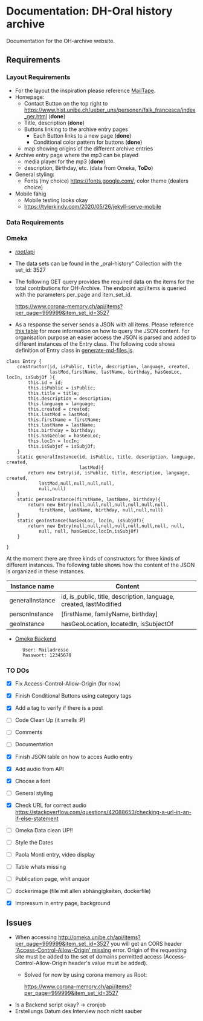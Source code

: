 # Documentation: DH-Oral history archive
Documentation for the OH-archive website. 
## Requirements
### Layout Requirements
* For the layout the inspiration please reference [MailTape](https://www.mailta.pe/).
* Homepage:
    * Contact Button on the top right to 
    https://www.hist.unibe.ch/ueber_uns/personen/falk_francesca/index_ger.html (__done__)          
    * Title, description (__done__)
    * Buttons linking to the archive entry pages
        * Each Button links to a new page (__done__)
        * Conditional color pattern for buttons (__done__)        
    * map showing origins of the different archive entries
* Archive entry page where the mp3 can be played
    * media player for the mp3 (__done__)
    * description, Birthday, etc. (data from Omeka, __ToDo__)
* General styling:
    * Fonts (my choice) https://fonts.google.com/, color theme (dealers choice)  
* Mobile fähig
    * Mobile testing looks okay
    * https://tylerkindy.com/2020/05/26/jekyll-serve-mobile
### Data Requirements

### Omeka
* [_root_/api](https://www.corona-memory.ch/api/)
* The data sets can be found in the „oral-history“ Collection with the set_id: 3527
* The following GET query provides the required data on the items for the total contributions for OH-Archive. The endpoint api/items 
is queried with the parameters per_page and item_set_id. 
    
    https://www.corona-memory.ch/api/items?per_page=999999&item_set_id=3527
    
* As a response the server sends a JSON with all items. Please reference [this table](JSON_Response_table.xlsx) for more information on how 
to query the JSON content.
For organisation purpose an easier access the JSON is parsed and added to different instances of the Entry class.
The following code shows definition of Entry class in  [generate-md-files.js](../OH-Archive/_posts/backend/generate-md-files.js).
```
class Entry {
    constructor(id, isPublic, title, description, language, created,
                lastMod,firstName, lastName, birthday, hasGeoLoc, locIn, isSubjOf ){
        this.id = id;
        this.isPublic = isPublic;
        this.title = title;
        this.description = description;
        this.language = language;
        this.created = created;
        this.lastMod = lastMod;
        this.firstName = firstName;
        this.lastName = lastName;
        this.birthday = birthday;
        this.hasGeoloc = hasGeoLoc;
        this.locIn = locIn;
        this.isSubjof = isSubjOf;
    }
    static generalInstance(id, isPublic, title, description, language, created,
                           lastMod){
        return new Entry(id, isPublic, title, description, language, created,
            lastMod,null,null,null,null,
            null,null)
    }
    static personInstance(firstName, lastName, birthday){
        return new Entry(null,null,null,null,null,null,null,
            firstName, lastName, birthday, null,null,null)
    }
    static geoInstance(hasGeoLoc, locIn, isSubjOf){
        return new Entry(null,null,null,null,null,null,null, null,
            null, null, hasGeoLoc,locIn,isSubjOf)
    }

}
```
At the moment there are three kinds of constructors for three kinds of different instances. The following table shows 
how the content of the JSON is organized in these instances.




| Instance name           | Content                                                        | 
| ------------------------| -------------------------------------------------------------- |
| generalInstance         | id, is_public, title, description, language, created, lastModified |
| personInstance          | [firstName, familyName, birthday]|
| geoInstance             | hasGeoLocation, locatedIn, isSubjectOf |



                                                               
*  [Omeka Backend](http://omeka.unibe.ch/admin)
```   
      User: Mailadresse
      Passwort: 12345678
```

### TO DOs
-[X] Fix Access-Control-Allow-Origin (for now)
-[X] Finish Conditional Buttons using category tags
-[X] Add a tag to verify if there is a post 
-[ ] Code Clean Up (it smells :P)
-[ ] Comments
-[ ] Documentation
-[X] Finish JSON table on how to acces Audio entry
-[X] Add audio from API
-[X] Choose a font
-[ ] General styling
-[X] Check URL for correct audio https://stackoverflow.com/questions/42088653/checking-a-url-in-an-if-else-statement
-[ ] Omeka Data clean UP!!
-[ ] Style the Dates
-[ ] Paola Monti entry, video display
-[ ] Table whats missing
-[ ] Publication page, whit anquor
-[ ] dockerimage (file mit allen abhängigkeiten, dockerfile)
-[X] Impressum in entry page, background



 
 ## Issues 
 * When accessing http://omeka.unibe.ch/api/items?per_page=999999&item_set_id=3527 you will get an CORS header 
 ['Access-Control-Allow-Origin' missing](https://developer.mozilla.org/en-US/docs/Web/HTTP/CORS/Errors/CORSMissingAllowOrigin) 
 error. Origin of the requesting site must be added to the set of domains permitted access (Access-Control-Allow-Origin 
 header's value must be added).
    * Solved for now by using corona memory as Root:
    
        https://www.corona-memory.ch/api/items?per_page=999999&item_set_id=3527
* Is a Backend script okay? -> cronjob
* Erstellungs Datum des Interview noch nicht sauber


     
        
